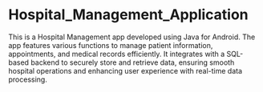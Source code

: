 # Hospital_Management_Application
 This is a Hospital Management app developed using Java for Android. The app features various functions to manage patient information, appointments, and medical records efficiently. It integrates with a SQL-based backend to securely store and retrieve data, ensuring smooth hospital operations and enhancing user experience with real-time data processing.
